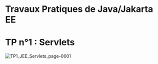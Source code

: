 # <p style="center">Travaux Pratiques de Java/Jakarta EE</p>
# TP n°1 : Servlets
![TP1_JEE_Servlets_page-0001](https://github.com/Med-Kdr/TP1_KADAR_Ahmed_M2I/assets/111767928/6df331f6-0381-4864-aa2e-1c72a1337c88)
